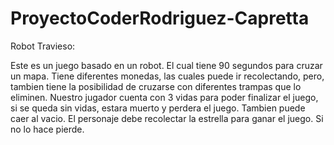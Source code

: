 # ProyectoCoderRodriguez-Capretta

Robot Travieso:

Este es un juego basado en un robot. El cual tiene 90 segundos para cruzar un mapa. 
Tiene diferentes monedas, las cuales puede ir recolectando, pero, tambien tiene la 
posibilidad de cruzarse con diferentes trampas que lo eliminen.
Nuestro jugador cuenta con 3 vidas para poder finalizar el juego, si se queda sin vidas, 
estara muerto y perdera el juego.
Tambien puede caer al vacio. El personaje debe recolectar la estrella para ganar el juego. 
Si no lo hace pierde.
